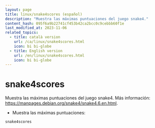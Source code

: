 ```yaml
---
layout: page
title: linux/snake4scores (español)
description: "Muestra las máximas puntuaciones del juego snake4."
content_hash: 095f6a9b22741cf453b42ca2bcc0c9cebbb60f1e
last_modified_at: 2023-11-06
related_topics:
  - title: català version
    url: /ca/linux/snake4scores.html
    icon: bi bi-globe
  - title: English version
    url: /en/linux/snake4scores.html
    icon: bi bi-globe
---
```

# snake4scores

Muestra las máximas puntuaciones del juego snake4.
Más información: <https://manpages.debian.org/snake4/snake4.6.en.html>.

- Muestra las máximas puntuaciones:

`snake4scores`
